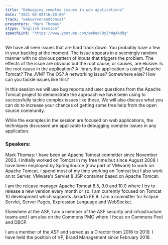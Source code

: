 ```yaml
---
title: "Debugging complex issues in web applications"
date: "2021-08-08T16:10:00" 
track: "webserverandtomcat"
presenters: "Mark Thomas"
stype: "English Session"
speechLink: "https://www.youtube.com/embed/9yZrWgAAdUg"
---
```

We have all seen issues that are hard track down. You probably have a few in your backlog at the moment. The issue appears in a seemingly random manner with no obvious pattern of inputs that triggers the problem. The effects of the issue are obvious but the root cause, or causes, are elusive. Is the root cause in the application? A library the application is using? Apache Tomcat? The JVM? The OS? A networking issue? Somewhere else? How can you tackle issues like this?
 

 In this session we will use bug reports and user questions from the Apache Tomcat project to demonstrate the approach we have been using to successfully tackle complex issues like these. We will also discuss what you can do to increase your chances of getting some free help from the open source community.
 

 While the examples in the session are focused on web applications, the techniques discussed are applicable to debugging complex issues in any application.
 ### Speakers: 
 Mark Thomas: I have been an Apache Tomcat committer since November 2003. I initially worked on Tomcat in my free time but since August 2008 I have been employed by SpringSource (now part of VMware) to work on Apache Tomcat. I spend most of my time working on Tomcat but I also work on tc Server, VMware's Servlet & JSP container based on Apache Tomcat.

I am the release manager Apache Tomcat 8.5, 9.0 and 10.0 where I try to release a new version every month or so. I am currently focused on Tomcat 10 development which supports Jakarta EE 9. I am a committer for Eclipse Servlet, Server Pages, Expression Language and WebSocket.

Elsewhere at the ASF, I am a member of the ASF security and infrastructure teams and I am also on the Commons PMC where I focus on Commons Pool and DBCP.

I am a member of the ASF and served as a Director from 2016 to 2019. I have held the position of VP, Brand Management since February 2018.